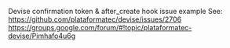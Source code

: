 Devise confirmation token & after_create hook issue example 
See: 
https://github.com/plataformatec/devise/issues/2706
https://groups.google.com/forum/#!topic/plataformatec-devise/Pimhafo4u6g
